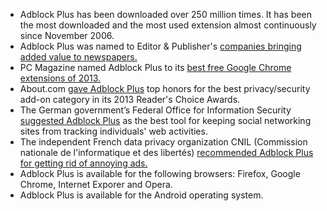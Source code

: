 * Adblock Plus has been downloaded over 250 million times. It has been the most downloaded and the most used extension almost continuously since November 2006. 
* Adblock Plus was named to Editor & Publisher's [companies bringing added value to newspapers.](http://www.editorandpublisher.com/Features/Article/Companies-Bringing-Added-Value-to-Newspapers)
* PC Magazine named Adblock Plus to its [best free Google Chrome extensions of 2013.](http://www.pcmag.com/article2/0,2817,2406133,00.asp)
* About.com [gave Adblock Plus](http://browsers.about.com/od/allaboutwebbrowsers/ss/The-2013-Readers-Choice-Awards-Winners-Web-Browsers_7.htm) top honors for the best privacy/security add-on category in its 2013 Reader's Choice Awards.
* The German government’s Federal Office for Information Security [suggested Adblock Plus](https://www.bsi-fuer-buerger.de/BSIFB/DE/SicherheitImNetz/SozialeNetze/Basisschutz/SicherePC/sicherepc_node.html) as the best tool for keeping social networking sites from tracking individuals' web activities.
* The independent French data privacy organization CNIL (Commission nationale de l'informatique et des libertés) [recommended Adblock Plus for getting rid of annoying ads.](http://www.cnil.fr/linstitution/actualite/article/article/recommandation-sur-les-cookies-quelles-obligations-pour-les-responsables-de-sites-quels-conseils/)
* Adblock Plus is available for the following browsers: Firefox, Google Chrome, Internet Exporer and Opera.
* Adblock Plus is available for the Android operating system.